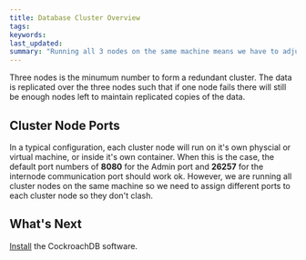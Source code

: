 ```yaml
---
title: Database Cluster Overview
tags: 
keywords: 
last_updated: 
summary: "Running all 3 nodes on the same machine means we have to adjust some of the default port values so the database instances don't conflict."
---
```


Three nodes is the minumum number to form a redundant cluster. The data is replicated over the three nodes such that if one node fails there will still be enough nodes left to maintain replicated copies of the data.

## Cluster Node Ports

In a typical configuration, each cluster node will run on it's own physcial or virtual machine, or inside it's own container. When this is the case, the default port numbers of **8080** for the Admin port and **26257** for the internode communication port should work ok. However, we are running all cluster nodes on the same machine so we need to assign different ports to each cluster node so they don't clash.


## What's Next

[Install](/cockroach-vb-single/cockroach-vb-single_db_install) the CockroachDB software.
